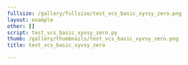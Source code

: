 ```yaml
---
fullsize: /gallery/fullsize/test_vcs_basic_xyvsy_zero.png
layout: example
other: []
script: test_vcs_basic_xyvsy_zero.py
thumb: /gallery/thumbnails/test_vcs_basic_xyvsy_zero.png
title: test_vcs_basic_xyvsy_zero

---
```

